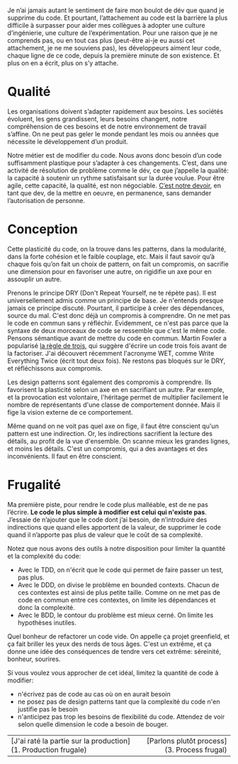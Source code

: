 Je n’ai jamais autant le sentiment de faire mon boulot de dév que quand je supprime du code. Et pourtant, l’attachement au code est la barrière la plus difficile à surpasser pour aider mes collègues à adopter une culture d’ingénierie, une culture de l’expérimentation. Pour une raison que je ne comprends pas, ou en tout cas plus (peut-être ai-je eu aussi cet attachement, je ne me souviens pas), les développeurs aiment leur code, chaque ligne de ce code, depuis la première minute de son existence. Et plus on en a écrit, plus on s’y attache.

# Qualité

Les organisations doivent s’adapter rapidement aux besoins. Les sociétés évoluent, les gens grandissent, leurs besoins changent, notre compréhension de ces besoins et de notre environnement de travail s’affine. On ne peut pas geler le monde pendant les mois ou années que nécessite le développement d’un produit.

Notre métier est de modifier du code. Nous avons donc besoin d’un code suffisamment plastique pour s’adapter à ces changements. C’est, dans une activité de résolution de problème comme le dév, ce que j’appelle la qualité: la capacité à soutenir un rythme satisfaisant sur la durée voulue. Pour être agile, cette capacité, la qualité, est non négociable. [C’est notre devoir](https://www.leadingagile.com/2018/09/software-developers-dont-need-permission-or-forgiveness/), en tant que dev, de la mettre en oeuvre, en permanence, sans demander l’autorisation de personne.

# Conception

Cette plasticité du code, on la trouve dans les patterns, dans la modularité, dans la forte cohésion et le faible couplage, etc. Mais il faut savoir qu’à chaque fois qu’on fait un choix de pattern, on fait un compromis, on sacrifie une dimension pour en favoriser une autre, on rigidifie un axe pour en assouplir un autre.

Prenons le principe DRY (Don't Repeat Yourself, ne te répète pas). Il est universellement admis comme un principe de base. Je n'entends presque jamais ce principe discuté. Pourtant, il participe à créer des dépendances, source du mal. C'est donc déjà un compromis à comprendre. On ne met pas le code en commun sans y réfléchir. Evidemment, ce n'est pas parce que la syntaxe de deux morceaux de code se ressemble que c'est le même code. Pensons sémantique avant de mettre du code en commun. Martin Fowler a popularisé [la règle de trois](https://en.wikipedia.org/wiki/Rule_of_three_(computer_programming)), qui suggère d'écrire un code trois fois avant de la factoriser. J'ai découvert récemment l'acronyme WET, comme Write Everything Twice (écrit tout deux fois). Ne restons pas bloqués sur le DRY, et réfléchissons aux compromis.

Les design patterns sont également des compromis à comprendre. Ils favorisent la plasticité selon un axe en en sacrifiant un autre\. Par exemple, et la provocation est volontaire, l'héritage permet de multiplier facilement le nombre de représentants d'une classe de comportement donnée. Mais il fige la vision externe de ce comportement.

Même quand on ne voit pas quel axe on fige, il faut être conscient qu'un pattern est une indirection. Or, les indirections sacrifient la lecture des détails, au profit de la vue d'ensemble. On scanne mieux les grandes lignes, et moins les détails. C'est un compromis, qui a des avantages et des inconvénients. Il faut en être conscient.

# Frugalité

Ma première piste, pour rendre le code plus malléable, est de ne pas l’écrire. **Le code le plus simple à modifier est celui qui n'existe pas**. J’essaie de n’ajouter que le code dont j’ai besoin, de n’introduire des indirections que quand elles apportent de la valeur, de supprimer le code quand il n’apporte pas plus de valeur que le coût de sa complexité.

Notez que nous avons des outils à notre disposition pour limiter la quantité et la complexité du code:

- Avec le TDD, on n'écrit que le code qui permet de faire passer un test, pas plus.
- Avec le DDD, on divise le problème en bounded contexts. Chacun de ces contextes est ainsi de plus petite taille. Comme on ne met pas de code en commun entre ces contextes, on limite les dépendances et donc la complexité.
- Avec le BDD, le contour du problème est mieux cerné. On limite les hypothèses inutiles.

Quel bonheur de refactorer un code vide. On appelle ça projet greenfield, et ça fait briller les yeux des nerds de tous âges. C'est un extrême, et ça donne une idée des conséquences de tendre vers cet extrême: séreinité, bonheur, sourires.

Si vous voulez vous approcher de cet idéal, limitez la quantité de code à modifier:

- n'écrivez pas de code au cas où on en aurait besoin
- ne posez pas de design patterns tant que la complexité du code n'en justifie pas le besoin
- n'anticipez pas trop les besoins de flexibilité du code. Attendez de voir selon quelle dimension le code a besoin de bouger.

|                                                              |                                             |
| ------------------------------------------------------------ | ------------------------------------------: |
| [J'ai raté la partie sur la production](1. Production frugale) | [Parlons plutôt process](3. Process frugal) |

